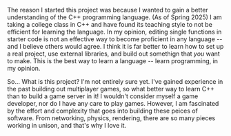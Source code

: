 The reason I started this project was because I wanted to gain a better understanding of the C++ programming language. (As of Spring 2025) I am taking a college class in C++ and have found its teaching style to not be efficient for learning the language. In my opinion, editing single functions in starter code is not an effective way to become proficient in any language -- and I believe others would agree. I think it is far better to learn how to set up a real project, use external libraries, and build out somethign that *you* want to make. This is the best way to learn a language -- learn programming, in my opinion.

So... What is this project? I'm not entirely sure yet. I've gained experience in the past building out multiplayer games, so what better way to learn C++ than to build a game server in it! I wouldn't consider myself a game developer, nor do I have any care to play games. However, I am fascinated by the effort and complexity that goes into building these peices of software. From networking, physics, rendering, there are so many pieces working in unison, and that's why I love it.